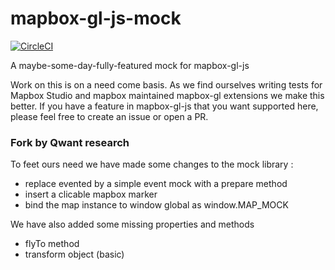 # mapbox-gl-js-mock

[![CircleCI](https://circleci.com/gh/mapbox/mapbox-gl-js-mock/tree/master.svg?style=svg)](https://circleci.com/gh/mapbox/mapbox-gl-js-mock/tree/master)

A maybe-some-day-fully-featured mock for mapbox-gl-js

Work on this is on a need come basis. As we find ourselves writing tests for Mapbox Studio and mapbox maintained mapbox-gl extensions we make this better.
If you have a feature in mapbox-gl-js that you want supported here, please feel free to create an issue or open a PR.


### Fork by Qwant research 
To feet ours need we have made some changes to the mock library :

- replace evented by a simple event mock with a prepare method
- insert a clicable mapbox marker
- bind the map instance to window global as window.MAP_MOCK

We have also added some missing properties and methods 
- flyTo method
- transform object (basic)

